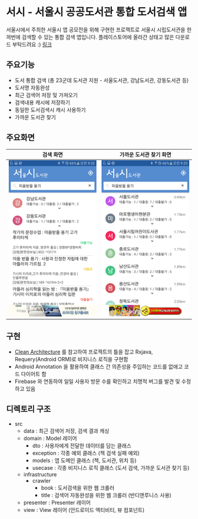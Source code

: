 # 서시 - 서울시 공공도서관 통합 도서검색 앱
서울시에서 주최한 서울시 앱 공모전을 위해 구현한 프로젝트로 서울시 시립도서관을 한꺼번에 검색할 수 있는 통합 검색 앱입니다.
플레이스토어에 올라간 상태고 많은 다운로드 부탁드려요 :)
[링크](https://play.google.com/store/apps/details?id=com.seoul.publicbooksearcher)

## 주요기능
- 도서 통합 검색 (총 23군데 도서관 지원 - 서울도서관, 강남도서관, 강동도서관 등)
- 도서명 자동완성
- 최근 검색어 저장 및 가져오기
- 검색내용 캐시에 저장하기
- 동일한 도서검색시 캐시 사용하기
- 가까운 도서관 찾기

## 주요화면
| 검색 화면  | 가까운 도서관 찾기 화면 |
| ------------- | ------------- |
| ![도서검색](./img/search.png)  | ![위치찾기](./img/gps.png)  |

## 구현
- [Clean Architecture](https://github.com/android10/Android-CleanArchitecture) 를 참고하여 프로젝트의 틀을 잡고 Rxjava, Requery(Android ORM)로 비지니스 로직을 구현함
- Android Annotation 을 활용하여 클래스 간 의존성을 주입하는 코드를 없애고 코드 다이어트 함
- Firebase 와 연동하여 일일 사용자 방문 수를 확인하고 치명적 버그를 발견 및 수정하고 있음  

## 디렉토리 구조
- src 
    - data : 최근 검색어 저장, 검색 결과 캐싱 
    - domain : Model 레이어
        - dto : 사용자에게 전달한 데이터를 담는 클래스
        - exception : 각종 예외 클래스 (책 검색 실패 예외)
        - models : 앱 도메인 클래스 (책, 도서관, 위치 등)
        - usecase : 각종 비지니스 로직 클래스 (도서 검색, 가까운 도서관 찾기 등)
    - infrastructure
        - crawler
            - book : 도서검색을 위한 웹 크롤러 
            - title : 검색어 자동완성을 위한 웹 크롤러 (반디앤루니스 사용)
    - presenter : Presenter 레이어
    - view : View 레이어 (안드로이드 액티비티, 뷰 컴포넌트)
  